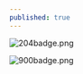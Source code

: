 ```yaml
---
published: true
---
```



![204badge.png]({{site.baseurl}}/_posts/204badge.png)

![900badge.png]({{site.baseurl}}/_posts/900badge.png)

